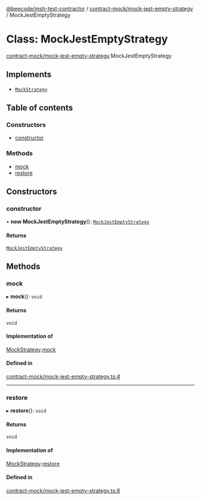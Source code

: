 [@beecode/msh-test-contractor](../README.md) / [contract-mock/mock-jest-empty-strategy](../modules/contract_mock_mock_jest_empty_strategy.md) / MockJestEmptyStrategy

# Class: MockJestEmptyStrategy

[contract-mock/mock-jest-empty-strategy](../modules/contract_mock_mock_jest_empty_strategy.md).MockJestEmptyStrategy

## Implements

- [`MockStrategy`](../interfaces/contract_mock_mock_strategy.MockStrategy.md)

## Table of contents

### Constructors

- [constructor](contract_mock_mock_jest_empty_strategy.MockJestEmptyStrategy.md#constructor)

### Methods

- [mock](contract_mock_mock_jest_empty_strategy.MockJestEmptyStrategy.md#mock)
- [restore](contract_mock_mock_jest_empty_strategy.MockJestEmptyStrategy.md#restore)

## Constructors

### constructor

• **new MockJestEmptyStrategy**(): [`MockJestEmptyStrategy`](contract_mock_mock_jest_empty_strategy.MockJestEmptyStrategy.md)

#### Returns

[`MockJestEmptyStrategy`](contract_mock_mock_jest_empty_strategy.MockJestEmptyStrategy.md)

## Methods

### mock

▸ **mock**(): `void`

#### Returns

`void`

#### Implementation of

[MockStrategy](../interfaces/contract_mock_mock_strategy.MockStrategy.md).[mock](../interfaces/contract_mock_mock_strategy.MockStrategy.md#mock)

#### Defined in

[contract-mock/mock-jest-empty-strategy.ts:4](https://github.com/beecode-rs/msh-test-contractor/blob/05cbddf/src/contract-mock/mock-jest-empty-strategy.ts#L4)

___

### restore

▸ **restore**(): `void`

#### Returns

`void`

#### Implementation of

[MockStrategy](../interfaces/contract_mock_mock_strategy.MockStrategy.md).[restore](../interfaces/contract_mock_mock_strategy.MockStrategy.md#restore)

#### Defined in

[contract-mock/mock-jest-empty-strategy.ts:8](https://github.com/beecode-rs/msh-test-contractor/blob/05cbddf/src/contract-mock/mock-jest-empty-strategy.ts#L8)
